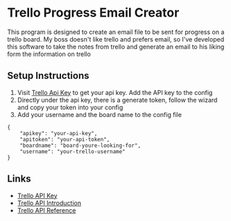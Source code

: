 # Trello Progress Email Creator
This program is designed to create an email file to be sent for progress on a trello board. My boss doesn't like trello and prefers email, so I've developed this software to take the notes from trello and generate an email to his liking form the information on trello

## Setup Instructions
1. Visit [Trello Api Key](https://trello.com/app-key) to get your api key. Add the API key to the config
2. Directly under the api key, there is a generate token, follow the wizard and copy your token into your config
3. Add your username and the board name to the config file

```
{
    "apikey": "your-api-key",
    "apitoken": "your-api-token",
    "boardname": "board-youre-looking-for",
    "username": "your-trello-username"
}

```


## Links
- [Trello API Key](https://trello.com/app-key)
- [Trello API Introduction](https://developer.atlassian.com/cloud/trello/guides/rest-api/api-introduction/)
- [Trello API Reference](https://developer.atlassian.com/cloud/trello/rest/api-group-actions/)
